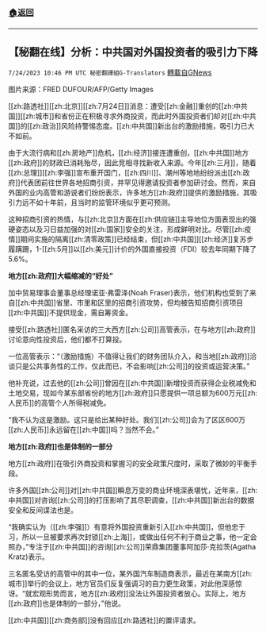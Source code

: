 ###  [:house:返回](README.md)
---


## 【秘翻在线】分析：中共国对外国投资者的吸引力下降
`7/24/2023 10:46 PM UTC 秘密翻譯組G-Translators` [轉載自GNews](https://gnews.org/articles/1484856)

图片来源：FRED DUFOUR/AFP/Getty Images   

[[zh:路透社]][[zh:北京]][[zh:7月24日]]消息：遭受[[zh:金融]]重创的[[zh:中共国]][[zh:城市]]和省份正在积极寻求外商投资，而此时外国投资者们却对[[zh:中共国]]的[[zh:政治]]风险持警惕态度。[[zh:中共国]]新出台的激励措施，吸引力已大不如前。

由于大流行病和[[zh:房地产]]危机，[[zh:经济]]接连遭重创，[[zh:中共国]]地方[[zh:政府]]的财政已消耗殆尽，因此竞相寻找新收入来源。今年[[zh:三月]]，随着[[zh:总理]][[zh:李强]]宣布重开国门，[[zh:四川]]、潮州等地地纷纷派出[[zh:政府]]代表团前往世界各地招商引资，并罕见得邀请投资者参加研讨会。然而，来自外国的业内高管和游说者们纷纷表示，许多地方[[zh:政府]]提供的激励措施，其吸引力远不如十年前，且当时的监管环境似乎更可预测。

这种招商引资的热情，与[[zh:北京]]方面在[[zh:供应链]]主导地位方面表现出的强硬姿态以及习日益加强的对[[zh:国家]]安全的关注，形成鲜明对比。尽管[[zh:疫情]]期间实施的隔离[[zh:清零政策]]已经结束，但[[zh:中共国]][[zh:经济]]复苏步履蹒跚，1-[[zh:5月]]以[[zh:美元]]计价的外国直接投资（FDI）较去年同期下降了5.6%。

**地方[[zh:政府]]大幅缩减的“好处”**

加中贸易理事会董事总经理诺亚·弗雷泽(Noah Fraser)表示，他们机构也受到了来自[[zh:中共国]]省里、市里和区里的招商引资攻势，但均被告知招商引资项目[[zh:中共国]]不提供现金，需自筹资金。

接受[[zh:路透社]]匿名采访的三大西方[[zh:公司]]高管表示，在与地方[[zh:政府]]讨论意向性投资后，他们都不打算投。

一位高管表示：“（激励措施）不值得让我们的财务团队介入，和当地[[zh:政府]]洽谈只是公共事务性的工作，仅此而已，不会影响[[zh:公司]]的投资或运营决策。”

他补充说，过去他的[[zh:公司]]曾因在[[zh:中共国]]新增投资而获得企业税减免和土地交易，现如今某东部省份的地方[[zh:政府]]只愿提供一项总额为600万元[[zh:人民币]]的高管个人所得税减免。

“我不认为这是激励。这只是给出某种好处。我们[[zh:公司]]会为了区区600万[[zh:人民币]]永远留在[[zh:中国]]吗？当然不会。”

**地方[[zh:政府]]也是体制的一部分**

地方[[zh:政府]]在吸引外商投资和掌握习的安全政策尺度时，采取了微妙的平衡手段。

许多外国[[zh:公司]]对[[zh:中共国]]瞬息万变的商业环境深表堪忧，近年来，[[zh:中共国]]对咨询[[zh:公司]]的打压影响了其尽职调查，[[zh:中共国]]新出台的数据安全和反间谍法也是。

“我确实认为（[[zh:李强]]）有意将外国投资重新引入[[zh:中共国]]，但他忠于习，所以一旦被要求再次封锁[[zh:上海]]，或做出任何不利于商业之事，他一定会照办，”专注于[[zh:中共国]]的咨询[[zh:公司]]荣鼎集团董事阿加莎·克拉茨(Agatha Kratz)表示。

三名匿名受访的高管中的其中一位，某外国汽车制造商表示，最近在某南方[[zh:城市]]举行的会议上，地方官员们反复强调习的自力更生政策，对此他深感惊讶。“就宏观形势而言，地方[[zh:政府]]没法让外国投资者放心。实际上，地方[[zh:政府]]也是体制的一部分，”他说。

[[zh:中共国]][[zh:商务部]]没有回应[[zh:路透社]]的置评请求。
